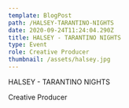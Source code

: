 ```yaml
---
template: BlogPost
path: /HALSEY-TARANTINO-NIGHTS
date: 2020-09-24T11:24:04.290Z
title: HALSEY - TARANTINO NIGHTS
type: Event
role: Creative Producer
thumbnail: /assets/halsey.jpg
---
```

<!--StartFragment-->

HALSEY - TARANTINO NIGHTS

Creative Producer

<!--EndFragment-->
